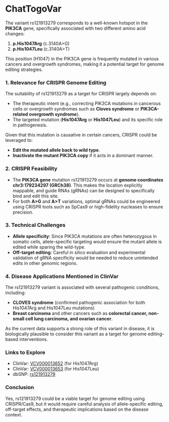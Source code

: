 # ChatTogoVar

The variant rs121913279 corresponds to a well-known hotspot in the **PIK3CA** gene, specifically associated with two different amino acid changes:
1. **p.His1047Arg** (c.3140A>G)
2. **p.His1047Leu** (c.3140A>T)

This position (H1047) in the PIK3CA gene is frequently mutated in various cancers and overgrowth syndromes, making it a potential target for genome editing strategies.

### 1. Relevance for CRISPR Genome Editing
The suitability of rs121913279 as a target for CRISPR largely depends on:
- The therapeutic intent (e.g., correcting PIK3CA mutations in cancerous cells or overgrowth syndromes such as **Cloves syndrome** or **PIK3CA-related overgrowth syndrome**).
- The targeted mutation (**His1047Arg** or **His1047Leu**) and its specific role in pathogenesis.

Given that this mutation is causative in certain cancers, CRISPR could be leveraged to:
- **Edit the mutated allele back to wild type**.
- **Inactivate the mutant PIK3CA copy** if it acts in a dominant manner.

### 2. CRISPR Feasibility
- The **PIK3CA gene** mutation rs121913279 occurs at **genome coordinates chr3:179234297 (GRCh38)**. This makes the location explicitly mappable, and guide RNAs (gRNAs) can be designed to specifically bind and edit this site.
- For both **A>G** and **A>T** variations, optimal gRNAs could be engineered using CRISPR tools such as SpCas9 or high-fidelity nucleases to ensure precision.

### 3. Technical Challenges
- **Allele specificity**: Since PIK3CA mutations are often heterozygous in somatic cells, allele-specific targeting would ensure the mutant allele is edited while sparing the wild-type.
- **Off-target editing**: Careful in silico evaluation and experimental validation of gRNA specificity would be needed to reduce unintended edits in other genomic regions.

### 4. Disease Applications Mentioned in ClinVar
The rs121913279 variant is associated with several pathogenic conditions, including:
- **CLOVES syndrome** (confirmed pathogenic association for both His1047Arg and His1047Leu mutations)
- **Breast carcinoma** and other cancers such as **colorectal cancer, non-small cell lung carcinoma, and ovarian cancer**.

As the current data supports a strong role of this variant in disease, it is biologically plausible to consider this variant as a target for genome editing-based interventions.

### Links to Explore
- ClinVar: [VCV000013652](https://www.ncbi.nlm.nih.gov/clinvar/variation/13652) (for His1047Arg)
- ClinVar: [VCV000013653](https://www.ncbi.nlm.nih.gov/clinvar/variation/13653) (for His1047Leu)
- dbSNP: [rs121913279](https://identifiers.org/dbsnp/rs121913279)

### Conclusion
Yes, rs121913279 could be a viable target for genome editing using CRISPR/Cas9, but it would require careful analysis of allele-specific editing, off-target effects, and therapeutic implications based on the disease context.